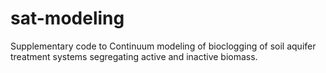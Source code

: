 # sat-modeling
Supplementary code to Continuum modeling of bioclogging of soil aquifer treatment systems segregating active and inactive biomass.
